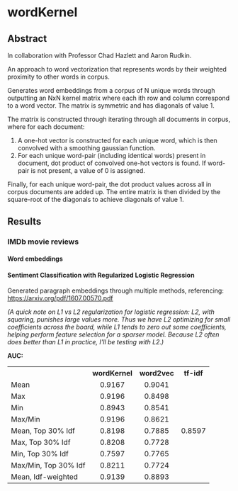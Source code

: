 # wordKernel

## Abstract

In collaboration with Professor Chad Hazlett and Aaron Rudkin.

An approach to word vectorization that represents words by their weighted proximity to other words in corpus.

Generates word embeddings from a corpus of N unique words through outputting an NxN kernel matrix where each ith row and column correspond to a word vector.  The matrix is symmetric and has diagonals of value 1.

The matrix is constructed through iterating through all documents in corpus, where for each document:

1) A one-hot vector is constructed for each unique word, which is then convolved with a smoothing gaussian function.
2) For each unique word-pair (including identical words) present in document, dot product of convolved one-hot vectors is found.  If word-pair is not present, a value of 0 is assigned.

Finally, for each unique word-pair, the dot product values across all in corpus documents are added up.  The entire matrix is then divided by the square-root of the diagonals to achieve diagonals of value 1. 

## Results

### IMDb movie reviews

#### Word embeddings

#### Sentiment Classification with Regularized Logistic Regression

Generated paragraph embeddings through multiple methods, referencing: https://arxiv.org/pdf/1607.00570.pdf

*(A quick note on L1 vs L2 regularization for logistic regression: L2, with squaring, punishes large values more.  Thus we have L2 optimizing for small coefficients across the board, while L1 tends to zero out some coefficients, helping perform feature selection for a sparser model.  Because L2 often does better than L1 in practice, I'll be testing with L2.)*

**AUC:**

<table style="width:100%">
  <tr>
    <th></th>
    <th>wordKernel</th>
    <th>word2vec</th>
    <th>tf-idf</th>
  </tr>
  <tr>
    <td>Mean</td>
    <td align = "center">0.9167</td>
    <td align = "center">0.9041</td>
    <td rowspan = "9" align = "center">0.8597</td>
  </tr>
    <tr>
    <td>Max</td>
    <td align = "center">0.9196</td>
    <td align = "center">0.8498</td>
  </tr>
    <tr>
    <td>Min</td>
    <td align = "center">0.8943</td>
    <td align = "center">0.8541</td>
  </tr>
    <tr>
    <td>Max/Min</td>
    <td align = "center">0.9196</td>
    <td align = "center">0.8621</td>
  </tr>
    <tr>
    <td>Mean, Top 30% Idf</td>
    <td align = "center">0.8198</td>
    <td align = "center">0.7885</td>
  </tr>
    <tr>
    <td>Max, Top 30% Idf</td>
    <td align = "center">0.8208</td>
    <td align = "center">0.7728</td>
  </tr>
    <tr>
    <td>Min, Top 30% Idf</td>
    <td align = "center">0.7597</td>
    <td align = "center">0.7765</td>
  </tr>
    <tr>
    <td>Max/Min, Top 30% Idf</td>
    <td align = "center">0.8211</td>
    <td align = "center">0.7724</td>
  </tr>
    <tr>
    <td>Mean, Idf-weighted</td>
    <td align = "center">0.9139</td>
    <td align = "center">0.8893</td>
</table>
